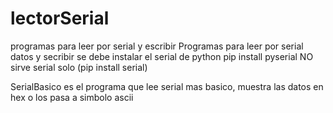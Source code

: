 # lectorSerial
programas para leer por serial y escribir
Programas para leer por serial datos y secribir
se debe instalar el serial de python
pip install pyserial
NO sirve serial solo
(pip install serial)

SerialBasico es el programa que lee serial mas basico, muestra las datos en hex o los pasa a simbolo ascii
